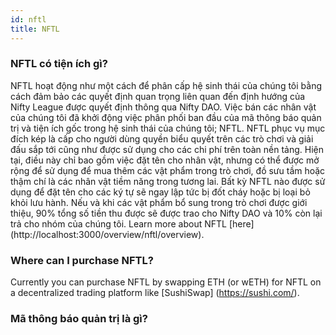```yaml
---
id: nftl
title: NFTL
---
```


### NFTL có tiện ích gì?

NFTL hoạt động như một cách để phân cấp hệ sinh thái của chúng tôi bằng cách đảm bảo các quyết định quan trọng liên quan đến định hướng của Nifty League được quyết định thông qua Nifty DAO. Việc bán các nhân vật của chúng tôi đã khởi động việc phân phối ban đầu của mã thông báo quản trị và tiện ích gốc trong hệ sinh thái của chúng tôi; NFTL. NFTL phục vụ mục đích kép là cấp cho người dùng quyền biểu quyết trên các trò chơi và giải đấu sắp tới cũng như được sử dụng cho các chi phí trên toàn nền tảng. Hiện tại, điều này chỉ bao gồm việc đặt tên cho nhân vật, nhưng có thể được mở rộng để sử dụng để mua thêm các vật phẩm trong trò chơi, đồ sưu tầm hoặc thậm chí là các nhân vật tiềm năng trong tương lai. Bất kỳ NFTL nào được sử dụng để đặt tên cho các ký tự sẽ ngay lập tức bị đốt cháy hoặc bị loại bỏ khỏi lưu hành. Nếu và khi các vật phẩm bổ sung trong trò chơi được giới thiệu, 90% tổng số tiền thu được sẽ được trao cho Nifty DAO và 10% còn lại trả cho nhóm của chúng tôi. Learn more about NFTL \[here\] (http://localhost:3000/overview/nftl/overview).

### Where can I purchase NFTL?

Currently you can purchase NFTL by swapping ETH (or wETH) for NFTL on a decentralized trading platform like \[SushiSwap\] (https://sushi.com/).

### Mã thông báo quản trị là gì?
